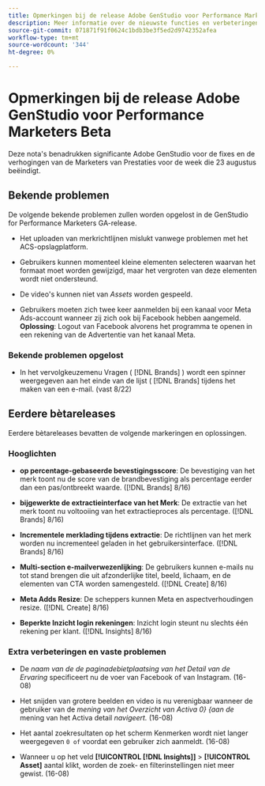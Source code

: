 ```yaml
---
title: Opmerkingen bij de release Adobe GenStudio voor Performance Marketers Beta
description: Meer informatie over de nieuwste functies en verbeteringen in de Adobe GenStudio voor Performance Marketers.
source-git-commit: 071871f91f0624c1bdb3be3f5ed2d9742352afea
workflow-type: tm+mt
source-wordcount: '344'
ht-degree: 0%

---
```



# Opmerkingen bij de release Adobe GenStudio voor Performance Marketers Beta

Deze nota&#39;s benadrukken significante Adobe GenStudio voor de fixes en de verhogingen van de Marketers van Prestaties voor de week die 23 augustus beëindigt.

## Bekende problemen

De volgende bekende problemen zullen worden opgelost in de GenStudio for Performance Marketers GA-release.

* Het uploaden van merkrichtlijnen mislukt vanwege problemen met het ACS-opslagplatform. <!-- GS-4369 -->

* Gebruikers kunnen momenteel kleine elementen selecteren waarvan het formaat moet worden gewijzigd, maar het vergroten van deze elementen wordt niet ondersteund. <!-- GS-3131 -->

* De video&#39;s kunnen niet van _Assets_ worden gespeeld. <!-- GS-3846 -->

* Gebruikers moeten zich twee keer aanmelden bij een kanaal voor Meta Ads-account wanneer zij zich ook bij Facebook hebben aangemeld. **Oplossing**: Logout van Facebook alvorens het programma te openen in een rekening van de Advertentie van het kanaal Meta.

### Bekende problemen opgelost

* In het vervolgkeuzemenu Vragen ( [!DNL Brands] ) wordt een spinner weergegeven aan het einde van de lijst ( [!DNL Brands] tijdens het maken van een e-mail. (vast 8/22) <!-- GS-4077 -->

## Eerdere bètareleases

Eerdere bètareleases bevatten de volgende markeringen en oplossingen.

### Hooglichten

* **op percentage-gebaseerde bevestigingsscore**: De bevestiging van het merk toont nu de score van de brandbevestiging als percentage eerder dan een pas/ontbreekt waarde. ([!DNL Brands] 8/16)

* **bijgewerkte de extractieinterface van het Merk**: De extractie van het merk toont nu voltooiing van het extractieproces als percentage. ([!DNL Brands] 8/16)

* **Incrementele merklading tijdens extractie**: De richtlijnen van het merk worden nu incrementeel geladen in het gebruikersinterface. ([!DNL Brands] 8/16)

* **Multi-section e-mailverwezenlijking**: De gebruikers kunnen e-mails nu tot stand brengen die uit afzonderlijke titel, beeld, lichaam, en de elementen van CTA worden samengesteld. ([!DNL Create] 8/16)

* **Meta Adds Resize**: De scheppers kunnen Meta en aspectverhoudingen resize. ([!DNL Create] 8/16)

* **Beperkte Inzicht login rekeningen**: Inzicht login steunt nu slechts één rekening per klant. ([!DNL Insights] 8/16)

### Extra verbeteringen en vaste problemen

* De _naam van de de paginadebietplaatsing van het Detail van de Ervaring_ specificeert nu de voer van Facebook of van Instagram. (16-08)

* Het snijden van grotere beelden en video is nu verenigbaar wanneer de gebruiker van de _mening van het Overzicht van Activa 0} {aan de_ mening van het Activa detail _navigeert._  (16-08)

* Het aantal zoekresultaten op het scherm Kenmerken wordt niet langer weergegeven `0 of` voordat een gebruiker zich aanmeldt.  (16-08) <!-- GS- 3665 -->

* Wanneer u op het veld **[!UICONTROL [!DNL Insights]]** > **[!UICONTROL Asset]** aantal klikt, worden de zoek- en filterinstellingen niet meer gewist. (16-08) <!-- GS-3476 -->
